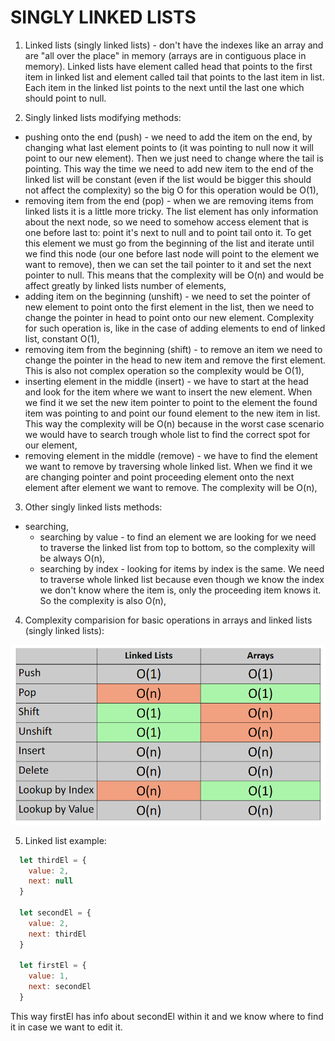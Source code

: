 # SINGLY LINKED LISTS

1. Linked lists (singly linked lists) - don't have the indexes like an array and are "all over the place" in memory (arrays are in contiguous place in memory). Linked lists have element called head that points to the first item in linked list and element called tail that points to the last item in list. Each item in the linked list points to the next until the last one which should point to null.

2. Singly linked lists modifying methods:

- pushing onto the end (push) - we need to add the item on the end, by changing what last element points to (it was pointing to null now it will point to our new element). Then we just need to change where the tail is pointing. This way the time we need to add new item to the end of the linked list will be constant (even if the list would be bigger this should not affect the complexity) so the big O for this operation would be O(1),
- removing item from the end (pop) - when we are removing items from linked lists it is a little more tricky. The list element has only information about the next node, so we need to somehow access element that is one before last to: point it's next to null and to point tail onto it. To get this element we must go from the beginning of the list and iterate until we find this node (our one before last node will point to the element we want to remove), then we can set the tail pointer to it and set the next pointer to null. This means that the complexity will be O(n) and would be affect greatly by linked lists number of elements,
- adding item on the beginning (unshift) - we need to set the pointer of new element to point onto the first element in the list, then we need to change the pointer in head to point onto our new element. Complexity for such operation is, like in the case of adding elements to end of linked list, constant O(1),
- removing item from the beginning (shift) - to remove an item we need to change the pointer in the head to new item and remove the first element. This is also not complex operation so the complexity would be O(1),
- inserting element in the middle (insert) - we have to start at the head and look for the item where we want to insert the new element. When we find it we set the new item pointer to point to the element the found item was pointing to and point our found element to the new item in list. This way the complexity will be O(n) because in the worst case scenario we would have to search trough whole list to find the correct spot for our element,
- removing element in the middle (remove) - we have to find the element we want to remove by traversing whole linked list. When we find it we are changing pointer and point proceeding element onto the next element after element we want to remove. The complexity will be O(n),

3. Other singly linked lists methods:

- searching,
  - searching by value - to find an element we are looking for we need to traverse the linked list from top to bottom, so the complexity will be always O(n),
  - searching by index - looking for items by index is the same. We need to traverse whole linked list because even though we know the index we don't know where the item is, only the proceeding item knows it. So the complexity is also O(n),

4. Complexity comparision for basic operations in arrays and linked lists (singly linked lists):

![arrays vs singly linked lists](../assets/linked_lists_vs_arrays_comparision.png)

5. Linked list example:

```js
  let thirdEl = {
    value: 2,
    next: null
  }

  let secondEl = {
    value: 2,
    next: thirdEl
  }

  let firstEl = {
    value: 1,
    next: secondEl
  }
```

This way firstEl has info about secondEl within it and we know where to find it in case we want to edit it.
